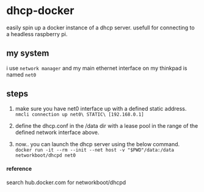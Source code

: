 # dhcp-docker
easily spin up a docker instance of a dhcp server.  usefull for connecting to a headless raspberry pi.

## my system
i use `network manager` and my main ethernet interface on my thinkpad is named `net0`

## steps
1) make sure you have net0 interface up with a defined static address.  
`nmcli connection up net0\ STATIC\ [192.168.0.1]`

2) define the dhcp.conf in the /data dir with a lease pool in the range of the defined network interface above.  

3) now.. you can launch the dhcp server using the below command.  
`docker run -it --rm --init --net host -v "$PWD"/data:/data networkboot/dhcpd net0`


 
#### reference
search hub.docker.com for
networkboot/dhcpd

